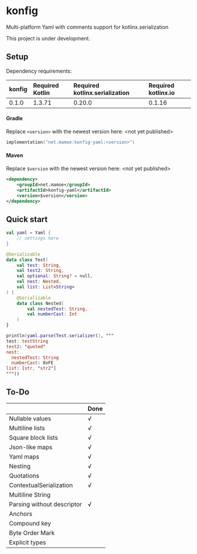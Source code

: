 # konfig
Multi-platform Yaml with comments support for kotlinx.serialization

This project is under development.

## Setup

Dependency requirements:

| konfig | Required Kotlin | Required kotlinx.serialization | Required kotlinx.io |
|:-------|:----------------|:-------------------------------|:-------------------------------|
| 0.1.0  | 1.3.71          | 0.20.0                         | 0.1.16                         |

#### Gradle
Replace `<version>` with the newest version here: \<not yet published\>

```kotlin
implementation("net.mamoe:konfig-yaml:<version>")
```


#### Maven
Replace `$version` with the newest version here: \<not yet published\>

```xml
<dependency>
    <groupId>net.mamoe</groupId>
    <artifactId>konfig-yaml</artifactId>
    <version>$version</version>
</dependency>
```

## Quick start

```kotlin
val yaml = Yaml {
    // settings here
}

@Serializable
data class Test(
    val test: String,
    val test2: String,
    val optional: String? = null,
    val nest: Nested,
    val list: List<String>
) {
    @Serializable
    data class Nested(
        val nestedTest: String,
        val numberCast: Int
    )
}

println(yaml.parse(Test.serializer(), """
test: testString
test2: "quoted"
nest: 
  nestedTest: String
  numberCast: 0xFE
list: [str, "str2"]
"""))
```


## To-Do

|    | Done   |
|:---|:---|
| Nullable values |  √  |
| Multiline lists|  √  |
| Square block lists|  √  |
| Json-like maps|  √  |
| Yaml maps|  √  |
| Nesting | √   |
| Quotations |  √  |
| ContextualSerialization | √ |
| Multiline String   |    |
| Parsing without descriptor | √|
| Anchors   |    |
| Compound key |    |
| Byte Order Mark| |
| Explicit types | |

